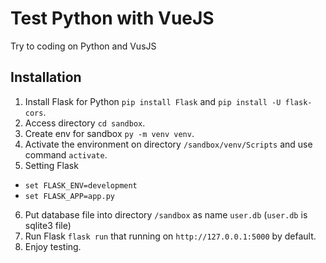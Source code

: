 # Test Python with VueJS
Try to coding on Python and VusJS

## Installation

1. Install Flask for Python `pip install Flask` and `pip install -U flask-cors`.
2. Access directory `cd sandbox`.
3. Create env for sandbox `py -m venv venv`.
4. Activate the environment on directory `/sandbox/venv/Scripts` and use command `activate`.
5. Setting Flask

- `set FLASK_ENV=development`
- `set FLASK_APP=app.py`

6. Put database file into directory `/sandbox` as name `user.db` (`user.db` is sqlite3 file)
7. Run Flask `flask run` that running on `http://127.0.0.1:5000` by default.
8. Enjoy testing.
